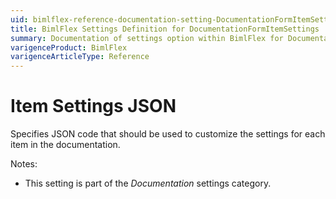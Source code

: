 ```yaml
---
uid: bimlflex-reference-documentation-setting-DocumentationFormItemSettings
title: BimlFlex Settings Definition for DocumentationFormItemSettings
summary: Documentation of settings option within BimlFlex for DocumentationFormItemSettings
varigenceProduct: BimlFlex
varigenceArticleType: Reference
---
```


# Item Settings JSON

Specifies JSON code that should be used to customize the settings for each item in the documentation.

Notes:

* This setting is part of the *Documentation* settings category.
